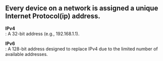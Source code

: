 ## Every device on a network is assigned a unique Internet Protocol(ip) address.

**IPv4** \
    : A 32-bit address (e.g., 192.168.1.1).
    
**IPv6** \
    : A 128-bit address designed to replace IPv4 due to the limited number of available addresses.
